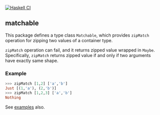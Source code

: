 [![Haskell CI](https://github.com/viercc/matchable/actions/workflows/haskell.yml/badge.svg)](https://github.com/viercc/matchable/actions/workflows/haskell.yml)


## matchable

This package defines a type class `Matchable`,
which provides `zipMatch` operation for zipping two values of a
container type.

`zipMatch` operation can fail, and it returns zipped value wrapped
in `Maybe`. Specifically, `zipMatch` returns zipped value if and only if two arguments
have exactly same shape.

### Example

``` haskell
>>> zipMatch [1,2] ['a','b']
Just [(1,'a'), (2,'b')]
>>> zipMatch [1,2,3] ['a','b']
Nothing
```

See [examples](https://github.com/viercc/matchable/blob/master/example/README.md) also.
